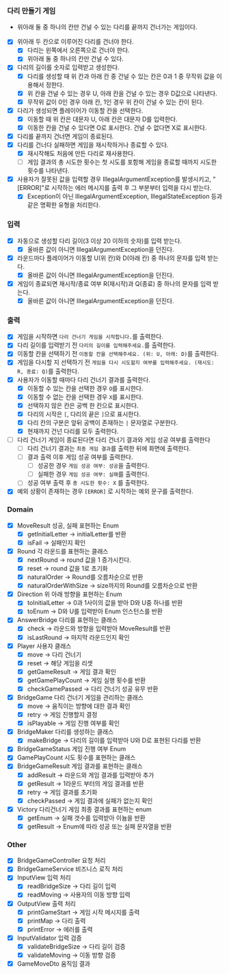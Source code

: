 ### 다리 만들기 게임

- 위아래 둘 중 하나의 칸만 건널 수 있는 다리를 끝까지 건너가는 게임이다.

- [x]  위아래 두 칸으로 이루어진 다리를 건너야 한다.
    - [x]  다리는 왼쪽에서 오른쪽으로 건너야 한다.
    - [x]  위아래 둘 중 하나의 칸만 건널 수 있다.
- [x]  다리의 길이를 숫자로 입력받고 생성한다.
    - [x]  다리를 생성할 때 위 칸과 아래 칸 중 건널 수 있는 칸은 0과 1 중 무작위 값을 이용해서 정한다.
    - [x]  위 칸을 건널 수 있는 경우 U, 아래 칸을 건널 수 있는 경우 D값으로 나타낸다.
    - [x]  무작위 값이 0인 경우 아래 칸, 1인 경우 위 칸이 건널 수 있는 칸이 된다.
- [x]  다리가 생성되면 플레이어가 이동할 칸을 선택한다.
    - [x]  이동할 때 위 칸은 대문자 U, 아래 칸은 대문자 D를 입력한다.
    - [x]  이동한 칸을 건널 수 있다면 O로 표시한다. 건널 수 없다면 X로 표시한다.
- [x]  다리를 끝까지 건너면 게임이 종료된다.
- [x]  다리를 건너다 실패하면 게임을 재시작하거나 종료할 수 있다.
    - [x]  재시작해도 처음에 만든 다리로 재사용한다.
    - [ ]  게임 결과의 총 시도한 횟수는 첫 시도를 포함해 게임을 종료할 때까지 시도한 횟수를 나타낸다.
- [x]  사용자가 잘못된 값을 입력할 경우 IllegalArgumentException를 발생시키고, "[ERROR]"로 시작하는 에러 메시지를 출력 후 그 부분부터 입력을 다시 받는다.
    - [x]  Exception이 아닌 IllegalArgumentException, IllegalStateException 등과 같은 명확한 유형을 처리한다.

### 입력

- [x]  자동으로 생성할 다리 길이(3 이상 20 이하의 숫자)를 입력 받는다.
    - [x]  올바른 값이 아니면 IllegalArgumentException을 던진다.
- [x]  라운드마다 플레이어가 이동할 U(위 칸)와 D(아래 칸) 중 하나의 문자를 입력 받는다.
    - [x]  올바른 값이 아니면 IllegalArgumentException을 던진다.
- [x]  게임이 종료되면 재시작/종료 여부 R(재시작)과 Q(종료) 중 하나의 문자를 입력 받는다.
    - [x]  올바른 값이 아니면 IllegalArgumentException을 던진다.

### 출력

- [x]  게임을 시작하면 `다리 건너기 게임을 시작합니다.`를 출력한다.
- [x]  다리 길이를 입력받기 전 `다리의 길이를 입력해주세요.`를 출력한다.
- [x]  이동할 칸을 선택하기 전 `이동할 칸을 선택해주세요. (위: U, 아래: D)`를 출력한다.
- [x]  게임을 다시할 지 선택하기 전 `게임을 다시 시도할지 여부를 입력해주세요. (재시도: R, 종료: Q)`를 출력한다.
- [x]  사용자가 이동할 때마다 다리 건너기 결과를 출력한다.
    - [x]  이동할 수 있는 칸을 선택한 경우 `O`를 표시한다.
    - [x]  이동할 수 없는 칸을 선택한 경우 `X`를 표시한다.
    - [x]  선택하지 않은 칸은 공백 한 칸으로 표시한다.
    - [x]  다리의 시작은 `[`, 다리의 끝은 `]`으로 표시한다.
    - [x]  다리 칸의 구분은 앞뒤 공백이 존재하는 `|` 문자열로 구분한다.
    - [x]  현재까지 건넌 다리를 모두 출력한다.
- [ ]  다리 건너기 게임이 종료된다면 다리 건너기 결과와 게임 성공 여부를 출력한다
    - [ ]  다리 건너기 결과는 `최종 게임 결과`를 출력한 뒤에 화면에 출력한다.
    - [ ]  결과 출력 이후 게임 성공 여부를 출력한다.
        - [ ]  성공한 경우 `게임 성공 여부: 성공`을 출력한다.
        - [ ]  실패한 경우 `게임 성공 여부: 실패`를 출력한다.
    - [ ]  성공 여부 출력 후 `총 시도한 횟수: X` 를 출력한다.
- [x]  예외 상황이 존재하는 경우 `[ERROR]` 로 시작하는 예외 문구를 출력한다.

### Domain

- [x]  MoveResult 성공, 실패 표현하는 Enum
    - [x]  getInitialLetter -> initialLetter를 반환
    - [x]  isFail -> 실패인지 확인
- [x]  Round 각 라운드를 표현하는 클래스
    - [x]  nextRound -> round 값을 1 증가시킨다.
    - [x]  reset -> round 값을 1로 초기화
    - [x]  naturalOrder -> Round를 오름차순으로 반환
    - [x]  naturalOrderWithSize -> size까지의 Round를 오름차순으로 반환
- [x]  Direction 위 아래 방향을 표현하는 Enum
    - [x]  toInitialLetter -> 0과 1사이의 값을 받아 D와 U중 하나를 반환
    - [x]  toEnum -> D와 U를 입력받아 Enum 인스턴스를 반환
- [x]  AnswerBridge 다리를 표현하는 클래스
    - [x]  check -> 라운드와 방향을 입력받아 MoveResult를 반환
    - [x]  isLastRound -> 마지막 라운드인지 확인
- [x]  Player 사용자 클래스
    - [x]  move -> 다리 건너기
    - [x]  reset -> 해당 게임을 리셋
    - [x]  getGameResult -> 게임 결과 확인
    - [x]  getGamePlayCount -> 게임 실행 횟수를 반환
    - [x]  checkGamePassed -> 다리 건너기 성공 유무 반환
- [x]  BridgeGame 다리 건너기 게임을 관리하는 클래스
    - [x]  move -> 움직이는 방향에 대한 결과 확인
    - [x]  retry -> 게임 진행할지 결정
    - [x]  isPlayable -> 게임 진행 여부를 확인
- [x]  BridgeMaker 다리를 생성하는 클래스
    - [x]  makeBridge -> 다리의 길이를 입력받아 U와 D로 표현된 다리를 반환
- [x]  BridgeGameStatus 게임 진행 여부 Enum
- [x]  GamePlayCount 시도 횟수를 표현하는 클래스
- [x]  BridgeGameResult 게임 결과를 표현하는 클래스
    - [x]  addResult -> 라운드와 게임 결과를 입력받아 추가
    - [x]  getResult -> 1라운드 부터의 게임 결과를 반환
    - [x]  retry -> 게임 결과를 초기화
    - [x]  checkPassed -> 게임 결과에 실패가 없는지 확인
- [x]  Victory 다리건너기 게임 최종 결과를 표현하는 enum
    - [x]  getEnum -> 실패 갯수를 입력받아 이늄을 반환
    - [x]  getResult -> Enum에 따라 성공 또는 실패 문자열을 반환

### Other

- [x]  BridgeGameController 요청 처리
- [x]  BridgeGameService 비즈니스 로직 처리
- [x]  InputView 입력 처리
    - [x]  readBridgeSize -> 다리 길이 입력
    - [x]  readMoving -> 사용자의 이동 방향 입력
- [x]  OutputView 출력 처리
    - [x]  printGameStart -> 게임 시작 메시지를 출력
    - [x]  printMap -> 다리 출력
    - [x]  printError -> 에러를 출력
- [x]  InputValidator 입력 검증
    - [x]  validateBridgeSize -> 다리 길이 검증
    - [x]  validateMoving -> 이동 방향 검증
- [x]  GameMoveDto 움직임 결과
